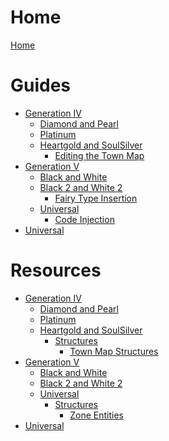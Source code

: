 # Home

[Home](README.md)

# Guides
- [Generation IV]()
    - [Diamond and Pearl]()
    - [Platinum]()
    - [Heartgold and SoulSilver]()
        - [Editing the Town Map](gen4/hgss/guides/town_map/town_map.md)
- [Generation V]()
    - [Black and White]()
    - [Black 2 and White 2]()
        - [Fairy Type Insertion](gen5/b2w2/guides/fairy/fairy.md)
    - [Universal]()
        - [Code Injection](gen5/universal/guides/code_injection/code_injection.md)  
- [Universal]()

# Resources
- [Generation IV]()
    - [Diamond and Pearl]()
    - [Platinum]()
    - [Heartgold and SoulSilver]()
        - [Structures]()
            - [Town Map Structures](gen4/hgss/structures/town_map/town_map_spots.md)
- [Generation V]()
    - [Black and White]()
    - [Black 2 and White 2]()
    - [Universal]()
        - [Structures]()
            - [Zone Entities](gen5/universal/structures/field/zone_entities.md)
- [Universal]()




